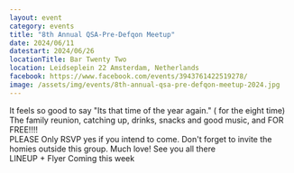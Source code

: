 ```yaml
---
layout: event
category: events
title: "8th Annual QSA-Pre-Defqon Meetup"
date: 2024/06/11
datestart: 2024/06/26
locationTitle: Bar Twenty Two
location: Leidseplein 22 Amsterdam, Netherlands
facebook: https://www.facebook.com/events/3943761422519278/
image: /assets/img/events/8th-annual-qsa-pre-defqon-meetup-2024.jpg
---
```


It feels so good to say "Its that time of the year again." ( for the eight time) The family reunion, catching up, drinks, snacks and good music, and FOR FREE!!!!  
PLEASE Only RSVP yes if you intend to come. Don't forget to invite the homies outside this group. Much love! See you all there  
LINEUP + Flyer Coming this week
